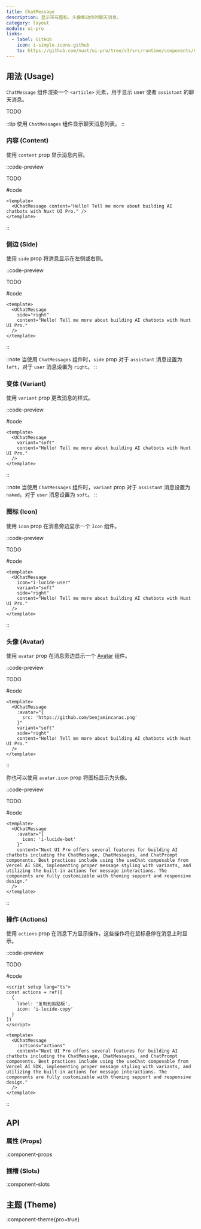 ```yaml
---
title: ChatMessage
description: 显示带有图标、头像和动作的聊天消息。
category: layout
module: ui-pro
links:
  - label: GitHub
    icon: i-simple-icons-github
    to: https://github.com/nuxt/ui-pro/tree/v3/src/runtime/components/ChatMessage.vue
---
```


## 用法 (Usage)

`ChatMessage` 组件渲染一个 `<article>` 元素，用于显示 user 或者 `assistant` 的聊天消息。

TODO

::tip
使用 `ChatMessages` 组件显示聊天消息列表。
::

### 内容 (Content)

使用 `content` prop 显示消息内容。

::code-preview

TODO

#code
```vue
<template>
  <UChatMessage content="Hello! Tell me more about building AI chatbots with Nuxt UI Pro." />
</template>
```
::

### 侧边 (Side)

使用 `side` prop 将消息显示在左侧或右侧。

::code-preview

TODO

#code
```vue
<template>
  <UChatMessage
    side="right"
    content="Hello! Tell me more about building AI chatbots with Nuxt UI Pro."
  />
</template>
```
::

::note
当使用 `ChatMessages` 组件时，`side` prop 对于 `assistant` 消息设置为 `left`，对于 `user` 消息设置为 `right`。
::

### 变体 (Variant)

使用 `variant` prop 更改消息的样式。

::code-preview

#code
```vue
<template>
  <UChatMessage
    variant="soft"
    content="Hello! Tell me more about building AI chatbots with Nuxt UI Pro."
  />
</template>
```

::

::note
当使用 `ChatMessages` 组件时，`variant` prop 对于 `assistant` 消息设置为 `naked`，对于 `user` 消息设置为 `soft`。
::

### 图标 (Icon)

使用 `icon` prop 在消息旁边显示一个 `Icon` 组件。

::code-preview

TODO

#code
```vue
<template>
  <UChatMessage
    icon="i-lucide-user"
    variant="soft"
    side="right"
    content="Hello! Tell me more about building AI chatbots with Nuxt UI Pro."
  />
</template>
```
::

### 头像 (Avatar)

使用 `avatar` prop 在消息旁边显示一个 [Avatar](https://ui.nuxt.com/components/avatar) 组件。

::code-preview

TODO

#code
```vue
<template>
  <UChatMessage
    :avatar="{
      src: 'https://github.com/benjamincanac.png'
    }"
    variant="soft"
    side="right"
    content="Hello! Tell me more about building AI chatbots with Nuxt UI Pro."
  />
</template>
```
::

你也可以使用 `avatar.icon` prop 将图标显示为头像。

::code-preview

TODO

#code
```vue
<template>
  <UChatMessage
    :avatar="{
      icon: 'i-lucide-bot'
    }"
    content="Nuxt UI Pro offers several features for building AI chatbots including the ChatMessage, ChatMessages, and ChatPrompt components. Best practices include using the useChat composable from Vercel AI SDK, implementing proper message styling with variants, and utilizing the built-in actions for message interactions. The components are fully customizable with theming support and responsive design."
  />
</template>
```
::

### 操作 (Actions)

使用 `actions` prop 在消息下方显示操作，这些操作将在鼠标悬停在消息上时显示。

::code-preview

TODO

#code
```vue
<script setup lang="ts">
const actions = ref([
  {
    label: '复制到剪贴板',
    icon: 'i-lucide-copy'
  }
])
</script>

<template>
  <UChatMessage
    :actions="actions"
    content="Nuxt UI Pro offers several features for building AI chatbots including the ChatMessage, ChatMessages, and ChatPrompt components. Best practices include using the useChat composable from Vercel AI SDK, implementing proper message styling with variants, and utilizing the built-in actions for message interactions. The components are fully customizable with theming support and responsive design."
  />
</template>
```
::

## API

### 属性 (Props)

:component-props

### 插槽 (Slots)

:component-slots

## 主题 (Theme)

:component-theme{pro=true}
